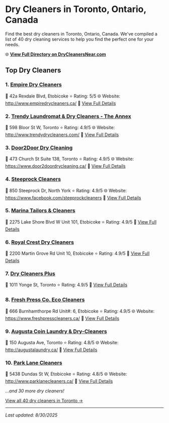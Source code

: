 # Dry Cleaners in Toronto, Ontario, Canada

Find the best dry cleaners in Toronto, Ontario, Canada. We've compiled a list of 40 dry cleaning services to help you find the perfect one for your needs.

🌐 **[View Full Directory on DryCleanersNear.com](https://drycleanersnear.com/city/Canada/Ontario/Toronto)**

## Top Dry Cleaners

### 1. [Empire Dry Cleaners](https://drycleanersnear.com/dryCleaner/68a67ef7c2af6b6dc01e94ba/empire-dry-cleaners)
📍 42a Rexdale Blvd, Etobicoke
⭐ Rating: 5/5
🌐 Website: http://www.empiredrycleaners.ca/
🔗 [View Full Details](https://drycleanersnear.com/dryCleaner/68a67ef7c2af6b6dc01e94ba/empire-dry-cleaners)

### 2. [Trendy Laundromat & Dry Cleaners - The Annex](https://drycleanersnear.com/dryCleaner/68a67ea5c2af6b6dc01e9219/trendy-laundromat-dry-cleaners-the-annex)
📍 598 Bloor St W, Toronto
⭐ Rating: 4.9/5
🌐 Website: http://www.trendydrycleaners.com/
🔗 [View Full Details](https://drycleanersnear.com/dryCleaner/68a67ea5c2af6b6dc01e9219/trendy-laundromat-dry-cleaners-the-annex)

### 3. [Door2Door Dry Cleaning](https://drycleanersnear.com/dryCleaner/68a67ebec2af6b6dc01e92df/door2door-dry-cleaning)
📍 473 Church St Suite 138, Toronto
⭐ Rating: 4.9/5
🌐 Website: https://www.door2doordrycleaning.ca/
🔗 [View Full Details](https://drycleanersnear.com/dryCleaner/68a67ebec2af6b6dc01e92df/door2door-dry-cleaning)

### 4. [Steeprock Cleaners](https://drycleanersnear.com/dryCleaner/68a67ecfc2af6b6dc01e9369/steeprock-cleaners)
📍 850 Steeprock Dr, North York
⭐ Rating: 4.9/5
🌐 Website: https://www.facebook.com/steeprockcleaners
🔗 [View Full Details](https://drycleanersnear.com/dryCleaner/68a67ecfc2af6b6dc01e9369/steeprock-cleaners)

### 5. [Marina Tailors & Cleaners](https://drycleanersnear.com/dryCleaner/68a67ee1c2af6b6dc01e93f0/marina-tailors-cleaners)
📍 2275 Lake Shore Blvd W Unit 101, Etobicoke
⭐ Rating: 4.9/5
🔗 [View Full Details](https://drycleanersnear.com/dryCleaner/68a67ee1c2af6b6dc01e93f0/marina-tailors-cleaners)

### 6. [Royal Crest Dry Cleaners](https://drycleanersnear.com/dryCleaner/68a67f0bc2af6b6dc01e9554/royal-crest-dry-cleaners)
📍 2200 Martin Grove Rd Unit 10, Etobicoke
⭐ Rating: 4.9/5
🔗 [View Full Details](https://drycleanersnear.com/dryCleaner/68a67f0bc2af6b6dc01e9554/royal-crest-dry-cleaners)

### 7. [Dry Cleaners Plus](https://drycleanersnear.com/dryCleaner/68a67f6ac2af6b6dc01e9ae3/dry-cleaners-plus)
📍 1011 Yonge St, Toronto
⭐ Rating: 4.9/5
🔗 [View Full Details](https://drycleanersnear.com/dryCleaner/68a67f6ac2af6b6dc01e9ae3/dry-cleaners-plus)

### 8. [Fresh Press Co. Eco Cleaners](https://drycleanersnear.com/dryCleaner/68a67f78c2af6b6dc01e9b48/fresh-press-co-eco-cleaners)
📍 666 Burnhamthorpe Rd Unit#: 6, Etobicoke
⭐ Rating: 4.9/5
🌐 Website: https://www.freshpresscleaners.ca/
🔗 [View Full Details](https://drycleanersnear.com/dryCleaner/68a67f78c2af6b6dc01e9b48/fresh-press-co-eco-cleaners)

### 9. [Augusta Coin Laundry & Dry-Cleaners](https://drycleanersnear.com/dryCleaner/68a67ee5c2af6b6dc01e9412/augusta-coin-laundry-dry-cleaners)
📍 150 Augusta Ave, Toronto
⭐ Rating: 4.8/5
🌐 Website: http://augustalaundry.ca/
🔗 [View Full Details](https://drycleanersnear.com/dryCleaner/68a67ee5c2af6b6dc01e9412/augusta-coin-laundry-dry-cleaners)

### 10. [Park Lane Cleaners](https://drycleanersnear.com/dryCleaner/68a67f07c2af6b6dc01e9533/park-lane-cleaners)
📍 5438 Dundas St W, Etobicoke
⭐ Rating: 4.8/5
🌐 Website: http://www.parklanecleaners.ca/
🔗 [View Full Details](https://drycleanersnear.com/dryCleaner/68a67f07c2af6b6dc01e9533/park-lane-cleaners)


*...and 30 more dry cleaners!*

[View all 40 dry cleaners in Toronto →](https://drycleanersnear.com/city/Canada/Ontario/Toronto)

---

*Last updated: 8/30/2025*
